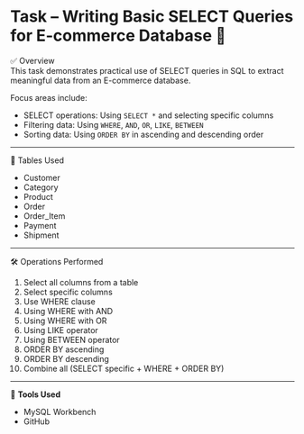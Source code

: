 # Task – Writing Basic SELECT Queries for E-commerce Database 🛒

✅ Overview  
This task demonstrates practical use of SELECT queries in SQL to extract meaningful data from an E-commerce database.

Focus areas include:

- SELECT operations: Using `SELECT *` and selecting specific columns  
- Filtering data: Using `WHERE`, `AND`, `OR`, `LIKE`, `BETWEEN`  
- Sorting data: Using `ORDER BY` in ascending and descending order  

---

📌 Tables Used 

- Customer  
- Category  
- Product  
- Order  
- Order_Item  
- Payment  
- Shipment  

---

🛠 Operations Performed  

1.  Select all columns from a table
2.  Select specific columns
3.  Use WHERE clause
4.  Using WHERE with AND
5.  Using WHERE with OR
6.  Using LIKE operator
7.  Using BETWEEN operator
8.  ORDER BY ascending
9.  ORDER BY descending
10. Combine all (SELECT specific + WHERE + ORDER BY)


---

🧰 **Tools Used**

- MySQL Workbench
- GitHub
